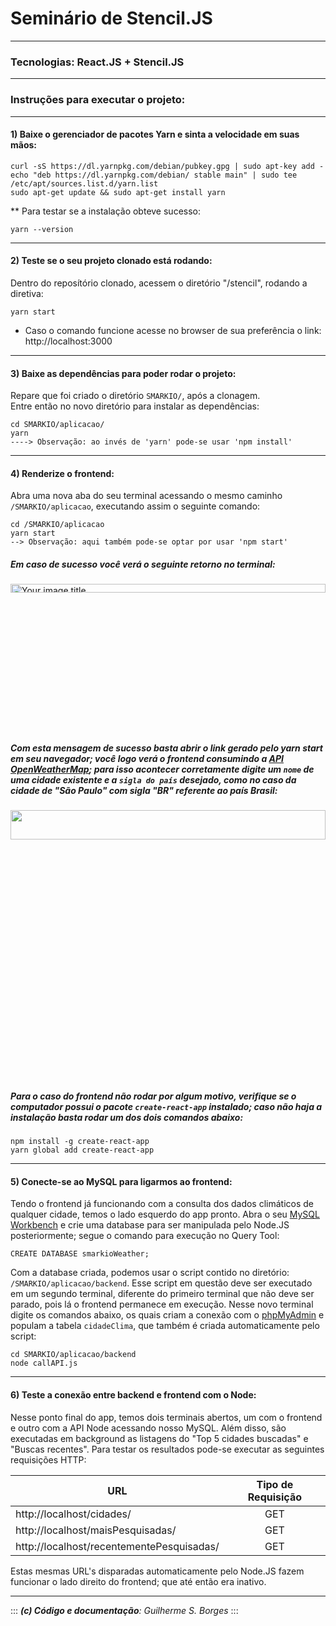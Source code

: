 # Seminário de Stencil.JS
---
### Tecnologias: React.JS + Stencil.JS 
---
### **Instruções para executar o projeto:** 
---
#### **1) Baixe o gerenciador de pacotes Yarn e sinta a velocidade em suas mãos:**
```
curl -sS https://dl.yarnpkg.com/debian/pubkey.gpg | sudo apt-key add -
echo "deb https://dl.yarnpkg.com/debian/ stable main" | sudo tee /etc/apt/sources.list.d/yarn.list
sudo apt-get update && sudo apt-get install yarn
```
** Para testar se a instalação obteve sucesso: 
```
yarn --version
```
---
#### **2) Teste se o seu projeto clonado está rodando:**
Dentro do reposítório clonado, acessem o diretório "/stencil", rodando a diretiva:

    yarn start

* Caso o comando funcione acesse no browser de sua preferência o link: http://localhost:3000 
---

#### **3) Baixe as dependências para poder rodar o projeto:**
Repare que foi criado o diretório `SMARKIO/`, após a clonagem.  
Entre então no novo diretório para instalar as dependências:
```
cd SMARKIO/aplicacao/
yarn
----> Observação: ao invés de 'yarn' pode-se usar 'npm install'
``` 
---
#### **4) Renderize o frontend:**
Abra uma nova aba do seu terminal acessando o mesmo caminho `/SMARKIO/aplicacao`, executando assim o seguinte comando:

    cd /SMARKIO/aplicacao
    yarn start
    --> Observação: aqui também pode-se optar por usar 'npm start'

##### Em caso de sucesso você verá o seguinte retorno no terminal:

<img src="https://user-images.githubusercontent.com/19985305/68077884-92c28500-fdaa-11e9-92d6-d9b687f0b7b3.png" alt="Your image title" width="100%" height="6%"/>

##### Com esta mensagem de sucesso basta abrir o link gerado pelo **yarn start** em seu navegador; você logo verá o frontend consumindo a <u>API OpenWeatherMap</u>; para isso acontecer corretamente digite um `nome` de uma cidade existente e a `sigla do país` desejado, como no caso da cidade de "São Paulo" com sigla "BR" referente ao país Brasil:

<img src="https://user-images.githubusercontent.com/19985305/68078019-1d0be880-fdad-11e9-8915-45f363c5e042.png" width="100%" height="11%"/>

##### Para o caso do frontend não rodar por algum motivo, verifique se o computador possui o pacote `create-react-app` instalado; caso não haja a instalação basta rodar um dos dois comandos abaixo: 
    npm install -g create-react-app
    yarn global add create-react-app
---
#### **5) Conecte-se ao MySQL para ligarmos ao frontend:** 
Tendo o frontend já funcionando com a consulta dos dados climáticos de qualquer cidade, temos o lado esquerdo do app pronto. Abra o seu <u>MySQL Workbench</u> e crie uma database para ser manipulada pelo Node.JS posteriormente; segue o comando para execução no Query Tool:
    
    CREATE DATABASE smarkioWeather;
    
Com a database criada, podemos usar o script contido no diretório: `/SMARKIO/aplicacao/backend`. Esse script em questão deve ser executado em um segundo terminal, diferente do primeiro terminal que não deve ser parado, pois lá o frontend permanece em execução. Nesse novo terminal digite os comandos abaixo, os quais criam a conexão com o <u>phpMyAdmin</u> e populam a tabela `cidadeClima`, que também é criada  automaticamente pelo script:

    cd SMARKIO/aplicacao/backend
    node callAPI.js

---
#### **6) Teste a conexão entre backend e frontend com o Node:**
Nesse ponto final do app, temos dois terminais abertos, um com o frontend e outro com a API Node acessando nosso MySQL. Além disso, são executadas em background as listagens do "Top 5 cidades buscadas" e "Buscas recentes". Para testar os resultados pode-se executar as seguintes requisições HTTP:

| URL           | Tipo de Requisição|
| ------------- |:-------------:|
| http://localhost/cidades/                 | GET           |
| http://localhost/maisPesquisadas/         | GET           |
| http://localhost/recentementePesquisadas/ | GET           |

Estas mesmas URL's disparadas automaticamente pelo Node.JS fazem funcionar o lado direito do frontend; que até então era inativo.
 
***

::: 
***(c) Código e documentação**: Guilherme S. Borges*
:::

